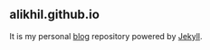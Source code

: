 ## alikhil.github.io

It is my personal [blog](https://alikhil.github.io) repository powered by [Jekyll](https://jekyllrb.com).